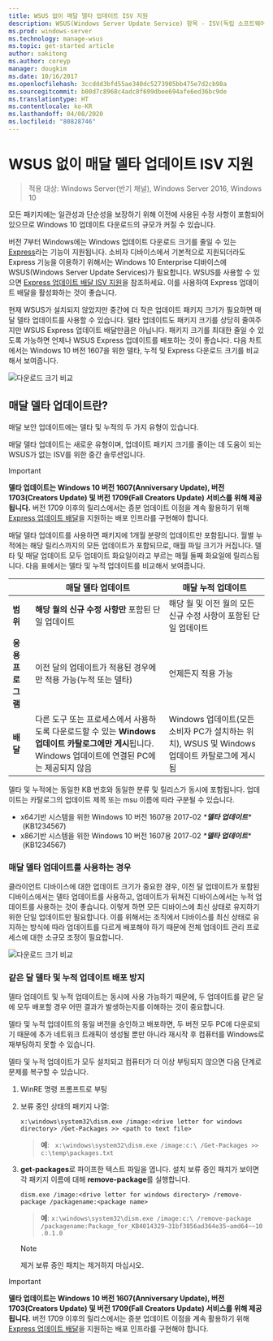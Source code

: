 ```yaml
---
title: WSUS 없이 매달 델타 업데이트 ISV 지원
description: WSUS(Windows Server Update Service) 항목 - ISV(독립 소프트웨어 공급업체)가 패키지 크기 감소를 위해 WSUS Express 업데이트 배달 대신 매달 델타 업데이트를 일시적으로 사용하는 방법
ms.prod: windows-server
ms.technology: manage-wsus
ms.topic: get-started article
author: sakitong
ms.author: coreyp
manager: dougkim
ms.date: 10/16/2017
ms.openlocfilehash: 3ccddd3bfd55ae340dc5273905bb475e7d2cb98a
ms.sourcegitcommit: b00d7c8968c4adc8f699dbee694afe6ed36bc9de
ms.translationtype: HT
ms.contentlocale: ko-KR
ms.lasthandoff: 04/08/2020
ms.locfileid: "80828746"
---
```

# <a name="monthly-delta-update-isv-support-without-wsus"></a>WSUS 없이 매달 델타 업데이트 ISV 지원

>적용 대상: Windows Server(반기 채널), Windows Server 2016, Windows 10

모든 패키지에는 일관성과 단순성을 보장하기 위해 이전에 사용된 수정 사항이 포함되어 있으므로 Windows 10 업데이트 다운로드의 규모가 커질 수 있습니다.  

버전 7부터 Windows에는 Windows 업데이트 다운로드 크기를 줄일 수 있는 [Express](https://technet.microsoft.com/library/cc708456(v=ws.10).aspx#Anchor_2)라는 기능이 지원됩니다. 소비자 디바이스에서 기본적으로 지원되더라도 Express 기능을 이용하기 위해서는 Windows 10 Enterprise 디바이스에 WSUS(Windows Server Update Services)가 필요합니다. WSUS를 사용할 수 있으면 [Express 업데이트 배달 ISV 지원](express-update-delivery-ISV-support.md)을 참조하세요. 이를 사용하여 Express 업데이트 배달을 활성화하는 것이 좋습니다. 

현재 WSUS가 설치되지 않았지만 중간에 더 작은 업데이트 패키지 크기가 필요하면 매달 델타 업데이트를 사용할 수 있습니다. 델타 업데이트도 패키지 크기를 상당히 줄여주지만 WSUS Express 업데이트 배달만큼은 아닙니다. 패키지 크기를 최대한 줄일 수 있도록 가능하면 언제나 WSUS Express 업데이트를 배포하는 것이 좋습니다. 다음 차트에서는 Windows 10 버전 1607을 위한 델타, 누적 및 Express 다운로드 크기를 비교해서 보여줍니다.

![다운로드 크기 비교](../../media/express-update-delivery-isv-support/delta-1.png)

## <a name="what-is-monthly-delta-update"></a>매달 델타 업데이트란?

매달 보안 업데이트에는 델타 및 누적의 두 가지 유형이 있습니다.

매달 델타 업데이트는 새로운 유형이며, 업데이트 패키지 크기를 줄이는 데 도움이 되는 WSUS가 없는 ISV를 위한 중간 솔루션입니다.

>[!IMPORTANT]
>**델타 업데이트는 Windows 10 버전 1607(Anniversary Update), 버전 1703(Creators Update) 및 버전 1709(Fall Creators Update) 서비스를 위해 제공됩니다.** 버전 1709 이후의 릴리스에서는 증분 업데이트 이점을 계속 활용하기 위해 [Express 업데이트 배달](express-update-delivery-ISV-support.md)을 지원하는 배포 인프라를 구현해야 합니다.

매달 델타 업데이트를 사용하면 패키지에 1개월 분량의 업데이트만 포함됩니다. 월별 누적에는 해당 릴리스까지의 모든 업데이트가 포함되므로, 매월 파일 크기가 커집니다. 델타 및 매달 업데이트 모두 업데이트 화요일이라고 부르는 매월 둘째 화요일에 릴리스됩니다. 다음 표에서는 델타 및 누적 업데이트를 비교해서 보여줍니다.

|                    | 매달 **델타** 업데이트                                                                                                                                                                                                       | 매달 **누적** 업데이트                                                                                                                                                                                             |
|--------------------|--------------------------------------------------------------------------------------------------------------------------------------------------------------------------------------------------------------------------------|---------------------------------------------------------------------------------------------------------------------------------------------------------------------------------------------------------------------------|
| **범위**          | **해당 월의 신규 수정 사항만** 포함된 단일 업데이트                                                                                                                                                                           | 해당 월 및 이전 월의 모든 신규 수정 사항이 포함된 단일 업데이트                                                                                                                                                   |
| **응용 프로그램**    | 이전 달의 업데이트가 적용된 경우에만 적용 가능(누적 또는 델타)                                                                                                                                           | 언제든지 적용 가능                                                                                                                                                                                                |
| **배달**       | 다른 도구 또는 프로세스에서 사용하도록 다운로드할 수 있는 **Windows 업데이트 카탈로그에만 게시**됩니다. Windows 업데이트에 연결된 PC에는 제공되지 않음                                                         | Windows 업데이트(모든 소비자 PC가 설치하는 위치), WSUS 및 Windows 업데이트 카탈로그에 게시됨                                                                                                                |

델타 및 누적에는 동일한 KB 번호와 동일한 분류 및 릴리스가 동시에 포함됩니다. 업데이트는 카탈로그의 업데이트 제목 또는 msu 이름에 따라 구분될 수 있습니다.

- x64기반 시스템을 위한 Windows 10 버전 1607용 2017-02 *\***델타 업데이트**\**  (KB1234567)
- x86기반 시스템을 위한 Windows 10 버전 1607용 2017-02 *\***델타 업데이트**\**  (KB1234567)                                                                                                                                                                                                                                                                                                                                                                                                                                                                                                                                                                                                                                                                                                                                                                                                                                                                                      

### <a name="when-to-use-monthly-delta-update"></a>매달 델타 업데이트를 사용하는 경우

클라이언트 디바이스에 대한 업데이트 크기가 중요한 경우, 이전 달 업데이트가 포함된 디바이스에서는 델타 업데이트를 사용하고, 업데이트가 뒤쳐진 디바이스에서는 누적 업데이트를 사용하는 것이 좋습니다. 이렇게 하면 모든 디바이스에 최신 상태로 유지하기 위한 단일 업데이트만 필요합니다. 이를 위해서는 조직에서 디바이스를 최신 상태로 유지하는 방식에 따라 업데이트를 다르게 배포해야 하기 때문에 전체 업데이트 관리 프로세스에 대한 소규모 조정이 필요합니다.

![다운로드 크기 비교](../../media/express-update-delivery-isv-support/delta-2.png)

### <a name="prevent-deployment-of-delta-and-cumulative-updates-in-the-same-month"></a>같은 달 델타 및 누적 업데이트 배포 방지

델타 업데이트 및 누적 업데이트는 동시에 사용 가능하기 때문에, 두 업데이트를 같은 달에 모두 배포할 경우 어떤 결과가 발생하는지를 이해하는 것이 중요합니다.

델타 및 누적 업데이트의 동일 버전을 승인하고 배포하면, 두 버전 모두 PC에 다운로되기 때문에 추가 네트워크 트래픽이 생성될 뿐만 아니라 재시작 후 컴퓨터를 Windows로 재부팅하지 못할 수 있습니다.

델타 및 누적 업데이트가 모두 설치되고 컴퓨터가 더 이상 부팅되지 않으면 다음 단계로 문제를 복구할 수 있습니다.

1. WinRE 명령 프롬프트로 부팅
2. 보류 중인 상태의 패키지 나열:

    `x:\windows\system32\dism.exe /image:<drive letter for windows directory> /Get-Packages >> <path to text file>`
 
    > **예**: ` x:\windows\system32\dism.exe /image:c:\ /Get-Packages >> c:\temp\packages.txt`
 
3. **get-packages**로 파이프한 텍스트 파일을 엽니다. 설치 보류 중인 패치가 보이면 각 패키지 이름에 대해 **remove-package**를 실행합니다.
 
   `dism.exe /image:<drive letter for windows directory> /remove-package /packagename:<package name>`
 
    > **예**: `x:\windows\system32\dism.exe /image:c:\ /remove-package /packagename:Package_for_KB4014329~31bf3856ad364e35~amd64~~10.0.1.0`
 
    >[!NOTE]
    >제거 보류 중인 패치는 제거하지 마십시오.

>[!IMPORTANT]
>**델타 업데이트는 Windows 10 버전 1607(Anniversary Update), 버전 1703(Creators Update) 및 버전 1709(Fall Creators Update) 서비스를 위해 제공됩니다.** 버전 1709 이후의 릴리스에서는 증분 업데이트 이점을 계속 활용하기 위해 [Express 업데이트 배달](express-update-delivery-ISV-support.md)을 지원하는 배포 인프라를 구현해야 합니다.
